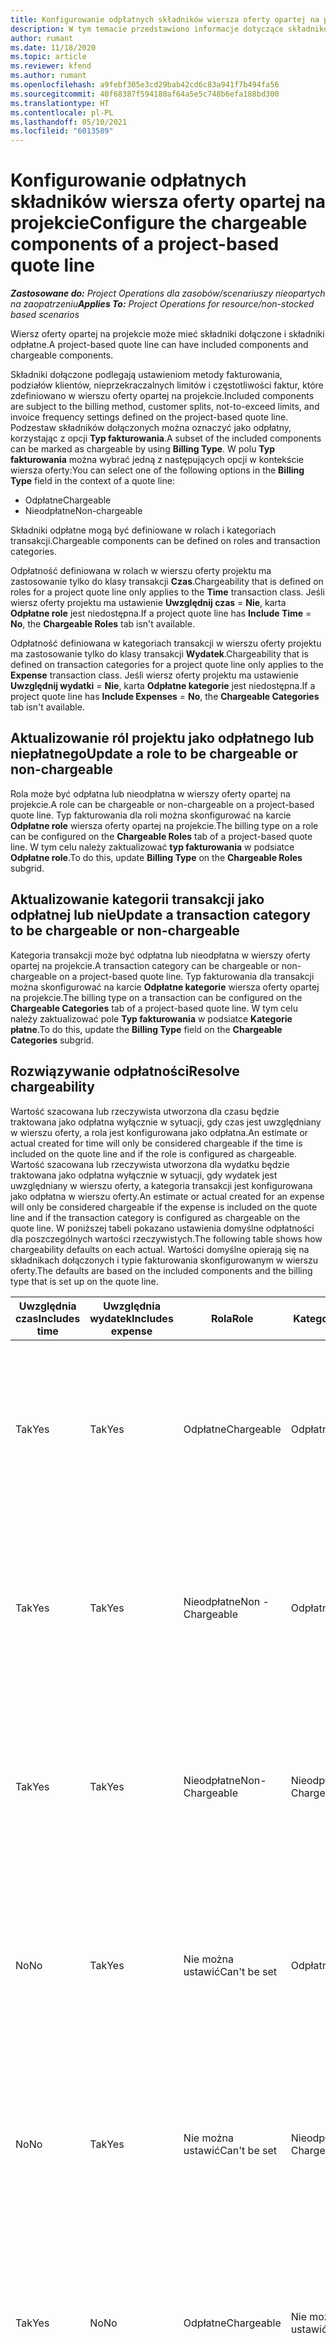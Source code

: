 ```yaml
---
title: Konfigurowanie odpłatnych składników wiersza oferty opartej na projekcie
description: W tym temacie przedstawiono informacje dotyczące składników uwzględnionych, odpłatnych i nieodpłatnych w wierszach oferty opartej na projekcie.
author: rumant
ms.date: 11/18/2020
ms.topic: article
ms.reviewer: kfend
ms.author: rumant
ms.openlocfilehash: a9febf305e3cd29bab42cd6c83a941f7b494fa56
ms.sourcegitcommit: 40f68387f594180af64a5e5c748b6efa188bd300
ms.translationtype: HT
ms.contentlocale: pl-PL
ms.lasthandoff: 05/10/2021
ms.locfileid: "6013589"
---
```

# <a name="configure-the-chargeable-components-of-a-project-based-quote-line"></a><span data-ttu-id="a2b55-103">Konfigurowanie odpłatnych składników wiersza oferty opartej na projekcie</span><span class="sxs-lookup"><span data-stu-id="a2b55-103">Configure the chargeable components of a project-based quote line</span></span>

<span data-ttu-id="a2b55-104">_**Zastosowane do:** Project Operations dla zasobów/scenariuszy nieopartych na zaopatrzeniu_</span><span class="sxs-lookup"><span data-stu-id="a2b55-104">_**Applies To:** Project Operations for resource/non-stocked based scenarios_</span></span>

<span data-ttu-id="a2b55-105">Wiersz oferty opartej na projekcie może mieć składniki dołączone i składniki odpłatne.</span><span class="sxs-lookup"><span data-stu-id="a2b55-105">A project-based quote line can have included components and chargeable components.</span></span>

<span data-ttu-id="a2b55-106">Składniki dołączone podlegają ustawieniom metody fakturowania, podziałów klientów, nieprzekraczalnych limitów i częstotliwości faktur, które zdefiniowano w wierszu oferty opartej na projekcie.</span><span class="sxs-lookup"><span data-stu-id="a2b55-106">Included components are subject to the billing method, customer splits, not-to-exceed limits, and invoice frequency settings defined on the project-based quote line.</span></span>
<span data-ttu-id="a2b55-107">Podzestaw składników dołączonych można oznaczyć jako odpłatny, korzystając z opcji **Typ fakturowania**.</span><span class="sxs-lookup"><span data-stu-id="a2b55-107">A subset of the included components can be marked as chargeable by using **Billing Type**.</span></span> <span data-ttu-id="a2b55-108">W polu **Typ fakturowania** można wybrać jedną z następujących opcji w kontekście wiersza oferty:</span><span class="sxs-lookup"><span data-stu-id="a2b55-108">You can select one of the following options in the **Billing Type** field in the context of a quote line:</span></span>

   - <span data-ttu-id="a2b55-109">Odpłatne</span><span class="sxs-lookup"><span data-stu-id="a2b55-109">Chargeable</span></span>
   - <span data-ttu-id="a2b55-110">Nieodpłatne</span><span class="sxs-lookup"><span data-stu-id="a2b55-110">Non-chargeable</span></span>

<span data-ttu-id="a2b55-111">Składniki odpłatne mogą być definiowane w rolach i kategoriach transakcji.</span><span class="sxs-lookup"><span data-stu-id="a2b55-111">Chargeable components can be defined on roles and transaction categories.</span></span>

<span data-ttu-id="a2b55-112">Odpłatność definiowana w rolach w wierszu oferty projektu ma zastosowanie tylko do klasy transakcji **Czas**.</span><span class="sxs-lookup"><span data-stu-id="a2b55-112">Chargeability that is defined on roles for a project quote line only applies to the **Time** transaction class.</span></span> <span data-ttu-id="a2b55-113">Jeśli wiersz oferty projektu ma ustawienie **Uwzględnij czas** = **Nie**, karta **Odpłatne role** jest niedostępna.</span><span class="sxs-lookup"><span data-stu-id="a2b55-113">If a project quote line has **Include Time** = **No**, the **Chargeable Roles** tab isn't available.</span></span>

<span data-ttu-id="a2b55-114">Odpłatność definiowana w kategoriach transakcji w wierszu oferty projektu ma zastosowanie tylko do klasy transakcji **Wydatek**.</span><span class="sxs-lookup"><span data-stu-id="a2b55-114">Chargeability that is defined on transaction categories for a project quote line only applies to the **Expense** transaction class.</span></span> <span data-ttu-id="a2b55-115">Jeśli wiersz oferty projektu ma ustawienie **Uwzględnij wydatki** = **Nie**, karta **Odpłatne kategorie** jest niedostępna.</span><span class="sxs-lookup"><span data-stu-id="a2b55-115">If a project quote line has **Include Expenses** = **No**, the **Chargeable Categories** tab isn't available.</span></span>

## <a name="update-a-role-to-be-chargeable-or-non-chargeable"></a><span data-ttu-id="a2b55-116">Aktualizowanie ról projektu jako odpłatnego lub niepłatnego</span><span class="sxs-lookup"><span data-stu-id="a2b55-116">Update a role to be chargeable or non-chargeable</span></span>
<span data-ttu-id="a2b55-117">Rola może być odpłatna lub nieodpłatna w wierszy oferty opartej na projekcie.</span><span class="sxs-lookup"><span data-stu-id="a2b55-117">A role can be chargeable or non-chargeable on a project-based quote line.</span></span> <span data-ttu-id="a2b55-118">Typ fakturowania dla roli można skonfigurować na karcie **Odpłatne role** wiersza oferty opartej na projekcie.</span><span class="sxs-lookup"><span data-stu-id="a2b55-118">The billing type on a role can be configured on the **Chargeable Roles** tab of a project-based quote line.</span></span> <span data-ttu-id="a2b55-119">W tym celu należy zaktualizować **typ fakturowania** w podsiatce **Odpłatne role**.</span><span class="sxs-lookup"><span data-stu-id="a2b55-119">To do this, update **Billing Type** on the **Chargeable Roles** subgrid.</span></span> 

## <a name="update-a-transaction-category-to-be-chargeable-or-non-chargeable"></a><span data-ttu-id="a2b55-120">Aktualizowanie kategorii transakcji jako odpłatnej lub nie</span><span class="sxs-lookup"><span data-stu-id="a2b55-120">Update a transaction category to be chargeable or non-chargeable</span></span>
<span data-ttu-id="a2b55-121">Kategoria transakcji może być odpłatna lub nieodpłatna w wierszy oferty opartej na projekcie.</span><span class="sxs-lookup"><span data-stu-id="a2b55-121">A transaction category can be chargeable or non-chargeable on a project-based quote line.</span></span> <span data-ttu-id="a2b55-122">Typ fakturowania dla transakcji można skonfigurować na karcie **Odpłatne kategorie** wiersza oferty opartej na projekcie.</span><span class="sxs-lookup"><span data-stu-id="a2b55-122">The billing type on a transaction can be configured on the **Chargeable Categories** tab of a project-based quote line.</span></span> <span data-ttu-id="a2b55-123">W tym celu należy zaktualizować pole **Typ fakturowania** w podsiatce **Kategorie płatne**.</span><span class="sxs-lookup"><span data-stu-id="a2b55-123">To do this, update the **Billing Type** field on the **Chargeable Categories** subgrid.</span></span> 

## <a name="resolve-chargeability"></a><span data-ttu-id="a2b55-124">Rozwiązywanie odpłatności</span><span class="sxs-lookup"><span data-stu-id="a2b55-124">Resolve chargeability</span></span>

<span data-ttu-id="a2b55-125">Wartość szacowana lub rzeczywista utworzona dla czasu będzie traktowana jako odpłatna wyłącznie w sytuacji, gdy czas jest uwzględniany w wierszu oferty, a rola jest konfigurowana jako odpłatna.</span><span class="sxs-lookup"><span data-stu-id="a2b55-125">An estimate or actual created for time will only be considered chargeable if the time is included on the quote line and if the role is configured as chargeable.</span></span>
<span data-ttu-id="a2b55-126">Wartość szacowana lub rzeczywista utworzona dla wydatku będzie traktowana jako odpłatna wyłącznie w sytuacji, gdy wydatek jest uwzględniany w wierszu oferty, a kategoria transakcji jest konfigurowana jako odpłatna w wierszu oferty.</span><span class="sxs-lookup"><span data-stu-id="a2b55-126">An estimate or actual created for an expense will only be considered chargeable if the expense is included on the quote line and if the transaction category is configured as chargeable on the quote line.</span></span> <span data-ttu-id="a2b55-127">W poniższej tabeli pokazano ustawienia domyślne odpłatności dla poszczególnych wartości rzeczywistych.</span><span class="sxs-lookup"><span data-stu-id="a2b55-127">The following table shows how chargeability defaults on each actual.</span></span> <span data-ttu-id="a2b55-128">Wartości domyślne opierają się na składnikach dołączonych i typie fakturowania skonfigurowanym w wierszu oferty.</span><span class="sxs-lookup"><span data-stu-id="a2b55-128">The defaults are based on the included components and the billing type that is set up on the quote line.</span></span>

| <span data-ttu-id="a2b55-129">Uwzględnia czas</span><span class="sxs-lookup"><span data-stu-id="a2b55-129">Includes time</span></span> | <span data-ttu-id="a2b55-130">Uwzględnia wydatek</span><span class="sxs-lookup"><span data-stu-id="a2b55-130">Includes expense</span></span> | <span data-ttu-id="a2b55-131">Rola</span><span class="sxs-lookup"><span data-stu-id="a2b55-131">Role</span></span> | <span data-ttu-id="a2b55-132">Kategoria</span><span class="sxs-lookup"><span data-stu-id="a2b55-132">Category</span></span> | <span data-ttu-id="a2b55-133">Zadanie</span><span class="sxs-lookup"><span data-stu-id="a2b55-133">Task</span></span> |
| --- | --- | --- | --- | --- |
| <span data-ttu-id="a2b55-134">Tak</span><span class="sxs-lookup"><span data-stu-id="a2b55-134">Yes</span></span> | <span data-ttu-id="a2b55-135">Tak</span><span class="sxs-lookup"><span data-stu-id="a2b55-135">Yes</span></span> | <span data-ttu-id="a2b55-136">Odpłatne</span><span class="sxs-lookup"><span data-stu-id="a2b55-136">Chargeable</span></span> | <span data-ttu-id="a2b55-137">Odpłatne</span><span class="sxs-lookup"><span data-stu-id="a2b55-137">Chargeable</span></span> | <span data-ttu-id="a2b55-138">Fakturowanie wartości rzeczywistej czas: Odpłatny</span><span class="sxs-lookup"><span data-stu-id="a2b55-138">Billing on a time actual: Chargeable</span></span> </br><span data-ttu-id="a2b55-139">Typ fakturowania wartości rzeczywistej wydatku: Odpłatny</span><span class="sxs-lookup"><span data-stu-id="a2b55-139">Billing type on an expense actual: Chargeable</span></span> |
| <span data-ttu-id="a2b55-140">Tak</span><span class="sxs-lookup"><span data-stu-id="a2b55-140">Yes</span></span> | <span data-ttu-id="a2b55-141">Tak</span><span class="sxs-lookup"><span data-stu-id="a2b55-141">Yes</span></span> | <span data-ttu-id="a2b55-142">Nieodpłatne</span><span class="sxs-lookup"><span data-stu-id="a2b55-142">Non - Chargeable</span></span> | <span data-ttu-id="a2b55-143">Odpłatne</span><span class="sxs-lookup"><span data-stu-id="a2b55-143">Chargeable</span></span> | <span data-ttu-id="a2b55-144">Fakturowanie wartości rzeczywistej czas: Nieodpłatny</span><span class="sxs-lookup"><span data-stu-id="a2b55-144">Billing on a time actual: Non-Chargeable</span></span> </br><span data-ttu-id="a2b55-145">Typ fakturowania wartości rzeczywistej wydatku: Odpłatny</span><span class="sxs-lookup"><span data-stu-id="a2b55-145">Billing type on an expense actual: Chargeable</span></span> |
| <span data-ttu-id="a2b55-146">Tak</span><span class="sxs-lookup"><span data-stu-id="a2b55-146">Yes</span></span> | <span data-ttu-id="a2b55-147">Tak</span><span class="sxs-lookup"><span data-stu-id="a2b55-147">Yes</span></span> | <span data-ttu-id="a2b55-148">Nieodpłatne</span><span class="sxs-lookup"><span data-stu-id="a2b55-148">Non-Chargeable</span></span> | <span data-ttu-id="a2b55-149">Nieodpłatne</span><span class="sxs-lookup"><span data-stu-id="a2b55-149">Non-Chargeable</span></span> | <span data-ttu-id="a2b55-150">Fakturowanie wartości rzeczywistej czas: Nieodpłatny</span><span class="sxs-lookup"><span data-stu-id="a2b55-150">Billing on a time actual: Non-Chargeable</span></span> </br><span data-ttu-id="a2b55-151">Typ fakturowania wartości rzeczywistej wydatku: Nieodpłatny</span><span class="sxs-lookup"><span data-stu-id="a2b55-151">Billing type on an expense actual: Non-Chargeable</span></span> |
| <span data-ttu-id="a2b55-152">No</span><span class="sxs-lookup"><span data-stu-id="a2b55-152">No</span></span> | <span data-ttu-id="a2b55-153">Tak</span><span class="sxs-lookup"><span data-stu-id="a2b55-153">Yes</span></span> | <span data-ttu-id="a2b55-154">Nie można ustawić</span><span class="sxs-lookup"><span data-stu-id="a2b55-154">Can't be set</span></span> | <span data-ttu-id="a2b55-155">Odpłatne</span><span class="sxs-lookup"><span data-stu-id="a2b55-155">Chargeable</span></span> | <span data-ttu-id="a2b55-156">Fakturowanie wartości rzeczywistej czas: Niedostępne</span><span class="sxs-lookup"><span data-stu-id="a2b55-156">Billing on a time actual: Not available</span></span> </br><span data-ttu-id="a2b55-157">Typ fakturowania wartości rzeczywistej wydatku: Odpłatny</span><span class="sxs-lookup"><span data-stu-id="a2b55-157">Billing type on an expense actual: Chargeable</span></span> |
| <span data-ttu-id="a2b55-158">No</span><span class="sxs-lookup"><span data-stu-id="a2b55-158">No</span></span> | <span data-ttu-id="a2b55-159">Tak</span><span class="sxs-lookup"><span data-stu-id="a2b55-159">Yes</span></span> | <span data-ttu-id="a2b55-160">Nie można ustawić</span><span class="sxs-lookup"><span data-stu-id="a2b55-160">Can't be set</span></span> | <span data-ttu-id="a2b55-161">Nieodpłatne</span><span class="sxs-lookup"><span data-stu-id="a2b55-161">Non-Chargeable</span></span> | <span data-ttu-id="a2b55-162">Fakturowanie wartości rzeczywistej czas: Niedostępne</span><span class="sxs-lookup"><span data-stu-id="a2b55-162">Billing on a time actual: Not available</span></span> </br><span data-ttu-id="a2b55-163">Typ fakturowania wartości rzeczywistej wydatku: Nieodpłatny</span><span class="sxs-lookup"><span data-stu-id="a2b55-163">Billing type on an expense actual: Non-chargeable</span></span> |
| <span data-ttu-id="a2b55-164">Tak</span><span class="sxs-lookup"><span data-stu-id="a2b55-164">Yes</span></span> | <span data-ttu-id="a2b55-165">No</span><span class="sxs-lookup"><span data-stu-id="a2b55-165">No</span></span> | <span data-ttu-id="a2b55-166">Odpłatne</span><span class="sxs-lookup"><span data-stu-id="a2b55-166">Chargeable</span></span> | <span data-ttu-id="a2b55-167">Nie można ustawić</span><span class="sxs-lookup"><span data-stu-id="a2b55-167">Can't be set</span></span> | <span data-ttu-id="a2b55-168">Fakturowanie wartości rzeczywistej czas: Odpłatny</span><span class="sxs-lookup"><span data-stu-id="a2b55-168">Billing on a time actual: Chargeable</span></span> </br><span data-ttu-id="a2b55-169">Typ fakturowania wartości rzeczywistej wydatku: Niedostępne</span><span class="sxs-lookup"><span data-stu-id="a2b55-169">Billing type on an expense actual: Not available</span></span> |
| <span data-ttu-id="a2b55-170">Tak</span><span class="sxs-lookup"><span data-stu-id="a2b55-170">Yes</span></span> | <span data-ttu-id="a2b55-171">No</span><span class="sxs-lookup"><span data-stu-id="a2b55-171">No</span></span> | <span data-ttu-id="a2b55-172">Nieodpłatne</span><span class="sxs-lookup"><span data-stu-id="a2b55-172">Non-Chargeable</span></span> | <span data-ttu-id="a2b55-173">Nie można ustawić</span><span class="sxs-lookup"><span data-stu-id="a2b55-173">Can't be set</span></span> | <span data-ttu-id="a2b55-174">Fakturowanie wartości rzeczywistej czas: Nieodpłatny</span><span class="sxs-lookup"><span data-stu-id="a2b55-174">Billing on a time actual: Non-chargeable</span></span> </br> <span data-ttu-id="a2b55-175">Typ fakturowania wartości rzeczywistej wydatku: Niedostępne</span><span class="sxs-lookup"><span data-stu-id="a2b55-175">Billing type on an expense actual: Not available</span></span> |


[!INCLUDE[footer-include](../includes/footer-banner.md)]